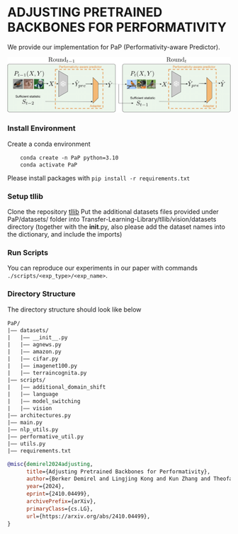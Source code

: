# ADJUSTING PRETRAINED BACKBONES FOR PERFORMATIVITY
We provide our implementation for PaP (Performativity-aware Predictor).

![Model Figure](figure/pap.png)

### Install Environment
Create a conda environment 
```shell
    conda create -n PaP python=3.10
    conda activate PaP
```

Please install packages with `pip install -r requirements.txt`

### Setup tllib 
Clone the repository [tllib](https://github.com/thuml/Transfer-Learning-Library)
Put the additional datasets files provided under PaP/datasets/ folder into Transfer-Learning-Library/tllib/vision/datasets directory (together with the __init__.py, also please add the dataset names into the dictionary, and include the imports)


### Run Scripts
You can reproduce our experiments in our paper with commands `./scripts/<exp_type>/<exp_name>`.

### Directory Structure
The directory structure should look like below
```
PaP/
|–– datasets/
|   |–– __init__.py
|   |–– agnews.py
|   |–– amazon.py
|   |–– cifar.py
|   |–– imagenet100.py
|   |–– terraincognita.py
|–– scripts/
|   |–– additional_domain_shift
|   |–– language
|   |–– model_switching
|   |–– vision
|–– architectures.py
|–– main.py
|–– nlp_utils.py
|–– performative_util.py
|–– utils.py
|–– requirements.txt
```

```BibTeX
@misc{demirel2024adjusting,
      title={Adjusting Pretrained Backbones for Performativity}, 
      author={Berker Demirel and Lingjing Kong and Kun Zhang and Theofanis Karaletsos and Celestine Mendler-Dünner and Francesco Locatello},
      year={2024},
      eprint={2410.04499},
      archivePrefix={arXiv},
      primaryClass={cs.LG},
      url={https://arxiv.org/abs/2410.04499}, 
}
```
